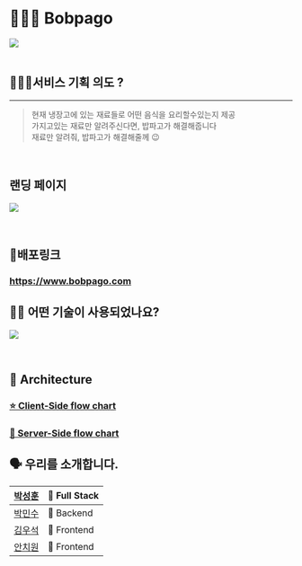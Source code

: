 # 👨🏻‍🍳 Bobpago

![](https://cdn.discordapp.com/attachments/879193189527994424/885873654854991952/stack_Copy_of_Untitled_1.png)
<br>
<br>

## 🙋🏻‍♂️서비스 기획 의도 ?

---

> 현재 냉장고에 있는 재료들로 어떤 음식을 요리할수있는지 제공<br />
> 가지고있는 재료만 알려주신다면, 밥파고가 해결해줍니다<br />
> 재료만 알려줘, 밥파고가 해결해줄께 😉<br />

<br>

## 랜딩 페이지

![](https://cdn.discordapp.com/attachments/879193189527994424/896312428743258142/dca35b5b6508b226.gif)

<br>

## 📎배포링크

### <https://www.bobpago.com>

## 👨‍⚕️ 어떤 기술이 사용되었나요?

![](https://cdn.discordapp.com/attachments/879193189527994424/885409218000191519/2021-09-09_3.19.46.png)

<br>

## 🔨 Architecture

### [⭐️ Client-Side flow chart](https://github.com/codestates/Bobpago/wiki/Flow-charts)

### [💎 Server-Side flow chart](https://github.com/codestates/Bobpago/wiki/Flow-charts)

## 🗣 우리를 소개합니다.

| [박성훈](https://github.com/tjdgns5272)   | 🏁 Full Stack |
| ----------------------------------------- | ------------- |
| [박민수](https://github.com/pinion7)      | 🏁 Backend    |
| [김우석](https://github.com/VVSOGI)       | 🚩 Frontend   |
| [안치원](https://github.com/Freetargeter) | 🚩 Frontend   |
